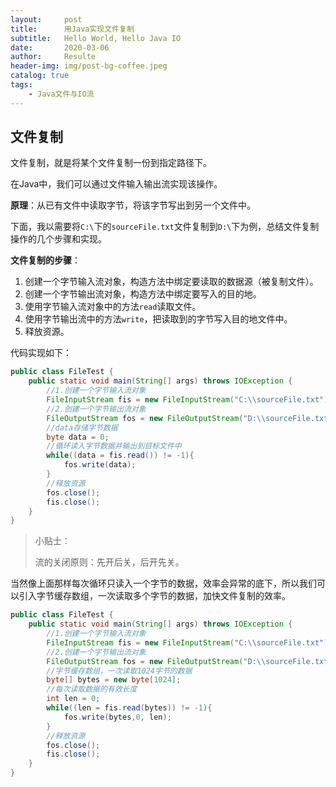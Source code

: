 ```yaml
---
layout:     post                    
title:      用Java实现文件复制               
subtitle:   Hello World, Hello Java IO 
date:       2020-03-06              
author:     Resulte                     
header-img: img/post-bg-coffee.jpeg    
catalog: true                       
tags:                               
    - Java文件与IO流
---
```


## 文件复制

文件复制，就是将某个文件复制一份到指定路径下。

在Java中，我们可以通过文件输入输出流实现该操作。

**原理**：从已有文件中读取字节，将该字节写出到另一个文件中。

下面，我以需要将`C:\`下的`sourceFile.txt`文件复制到`D:\`下为例，总结文件复制操作的几个步骤和实现。

**文件复制的步骤**：

1. 创建一个字节输入流对象，构造方法中绑定要读取的数据源（被复制文件）。
2. 创建一个字节输出流对象，构造方法中绑定要写入的目的地。
3. 使用字节输入流对象中的方法`read`读取文件。
4. 使用字节输出流中的方法`write`，把读取到的字节写入目的地文件中。
5. 释放资源。

代码实现如下：

```java
public class FileTest {
    public static void main(String[] args) throws IOException {
        //1.创建一个字节输入流对象
        FileInputStream fis = new FileInputStream("C:\\sourceFile.txt");
        //2.创建一个字节输出流对象
        FileOutputStream fos = new FileOutputStream("D:\\sourceFile.txt");
        //data存储字节数据
        byte data = 0;
        //循环读入字节数据并输出到目标文件中
        while((data = fis.read()) != -1){
            fos.write(data);
        }
        //释放资源
        fos.close();
        fis.close();
    }
}
```

> 小贴士： 
>
> 流的关闭原则：先开后关，后开先关。 

当然像上面那样每次循环只读入一个字节的数据，效率会异常的底下，所以我们可以引入字节缓存数组，一次读取多个字节的数据，加快文件复制的效率。

```java
public class FileTest {
    public static void main(String[] args) throws IOException {
        //1.创建一个字节输入流对象
        FileInputStream fis = new FileInputStream("C:\\sourceFile.txt");
        //2.创建一个字节输出流对象
        FileOutputStream fos = new FileOutputStream("D:\\sourceFile.txt");
        //字节缓存数组，一次读取1024字节的数据
        byte[] bytes = new byte[1024];
        //每次读取数据的有效长度
        int len = 0; 
        while((len = fis.read(bytes)) != -1){
            fos.write(bytes,0, len);
        }
        //释放资源
        fos.close();
        fis.close();
    }
}
```

